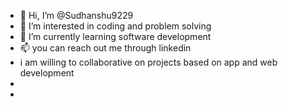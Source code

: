 - 👋 Hi, I’m @Sudhanshu9229 
- 👀 I’m interested in coding and problem solving 
- 🌱 I’m currently learning software development
- 📫 you can reach out me through linkedin
- i am willing to collaborative on projects based on app and web development
- 
- 

<!---
Sudhanshu9229/Sudhanshu9229 is a ✨ special ✨ repository because its `README.md` (this file) appears on your GitHub profile.
You can click the Preview link to take a look at your changes.
--->
